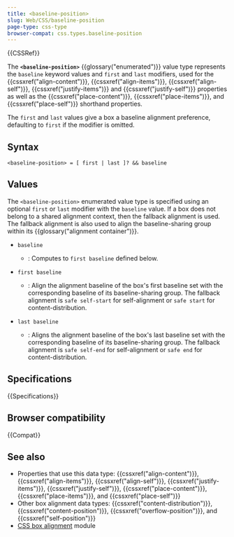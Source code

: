 ```yaml
---
title: <baseline-position>
slug: Web/CSS/baseline-position
page-type: css-type
browser-compat: css.types.baseline-position
---
```


{{CSSRef}}

The **`<baseline-position>`** {{glossary("enumerated")}} value type represents the `baseline` keyword values and `first` and `last` modifiers, used for the {{cssxref("align-content")}}, {{cssxref("align-items")}}, {{cssxref("align-self")}}, {{cssxref("justify-items")}} and {{cssxref("justify-self")}} properties as well as the {{cssxref("place-content")}}, {{cssxref("place-items")}}, and {{cssxref("place-self")}} shorthand properties.

The `first` and `last` values give a box a baseline alignment preference, defaulting to `first` if the modifier is omitted.

## Syntax

```plain
<baseline-position> = [ first | last ]? && baseline
```

## Values

The `<baseline-position>` enumerated value type is specified using an optional `first` or `last` modifier with the `baseline` value. If a box does not belong to a shared alignment context, then the fallback alignment is used. The fallback alignment is also used to align the baseline-sharing group within its {{glossary("alignment container")}}.

- `baseline`

  - : Computes to `first baseline` defined below.

- `first baseline`

  - : Align the alignment baseline of the box's first baseline set with the corresponding baseline of its baseline-sharing group. The fallback alignment is `safe self-start` for self-alignment or `safe start` for content-distribution.

- `last baseline`
  - : Aligns the alignment baseline of the box's last baseline set with the corresponding baseline of its baseline-sharing group. The fallback alignment is `safe self-end` for self-alignment or `safe end` for content-distribution.

## Specifications

{{Specifications}}

## Browser compatibility

{{Compat}}

## See also

- Properties that use this data type: {{cssxref("align-content")}}, {{cssxref("align-items")}}, {{cssxref("align-self")}}, {{cssxref("justify-items")}}, {{cssxref("justify-self")}}, {{cssxref("place-content")}}, {{cssxref("place-items")}}, and {{cssxref("place-self")}}
- Other box alignment data types: {{cssxref("content-distribution")}}, {{cssxref("content-position")}}, {{cssxref("overflow-position")}}, and {{cssxref("self-position")}}
- [CSS box alignment](/en-US/docs/Web/CSS/CSS_box_alignment) module
